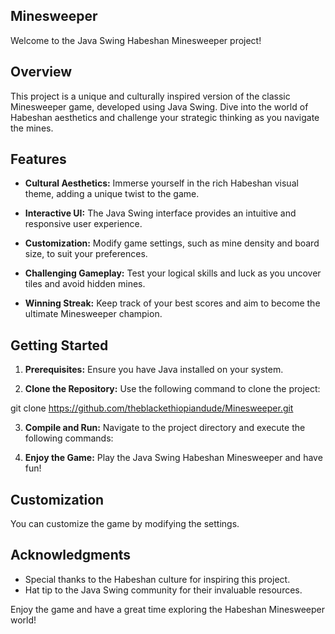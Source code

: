 ## Minesweeper

Welcome to the Java Swing Habeshan Minesweeper project! 

## Overview

This project is a unique and culturally inspired version of the classic Minesweeper game, developed using Java Swing. Dive into the world of Habeshan aesthetics and challenge your strategic thinking as you navigate the mines.

## Features

- **Cultural Aesthetics:** Immerse yourself in the rich Habeshan visual theme, adding a unique twist to the game.

- **Interactive UI:** The Java Swing interface provides an intuitive and responsive user experience.

- **Customization:** Modify game settings, such as mine density and board size, to suit your preferences.

- **Challenging Gameplay:** Test your logical skills and luck as you uncover tiles and avoid hidden mines.

- **Winning Streak:** Keep track of your best scores and aim to become the ultimate Minesweeper champion.

## Getting Started

1. **Prerequisites:** Ensure you have Java installed on your system.

2. **Clone the Repository:** Use the following command to clone the project:

git clone https://github.com/theblackethiopiandude/Minesweeper.git

3. **Compile and Run:** Navigate to the project directory and execute the following commands:


4. **Enjoy the Game:** Play the Java Swing Habeshan Minesweeper and have fun!

## Customization

You can customize the game by modifying the settings.

## Acknowledgments

- Special thanks to the Habeshan culture for inspiring this project.
- Hat tip to the Java Swing community for their invaluable resources.

Enjoy the game and have a great time exploring the Habeshan Minesweeper world!
